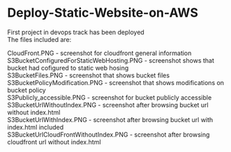 # Deploy-Static-Website-on-AWS
First project in devops track has been deployed<br />
The files included are: <br />

CloudFront.PNG - screenshot for cloudfront general information<br />
S3BucketConfiguredForStaticWebHosting.PNG - screenshot shows that bucket had cofigured to static web hosing<br />
S3BucketFiles.PNG - screenshot that shows bucket files<br />
S3BucketPolicyModification.PNG - screenshot that shows modifications on bucket policy<br />
S3Publicly_accessible.PNG - screenshot for bucket publicly accessible<br />
S3BucketUrlWithoutIndex.PNG - screenshot after browsing bucket url without index.html<br />
S3BucketUrlWithIndex.PNG - screenshot after browsing bucket url with index.html included<br />
S3BucketUrlCloudFrontWithoutIndex.PNG - screenshot after browsing cloudfront url without index.html<br />
